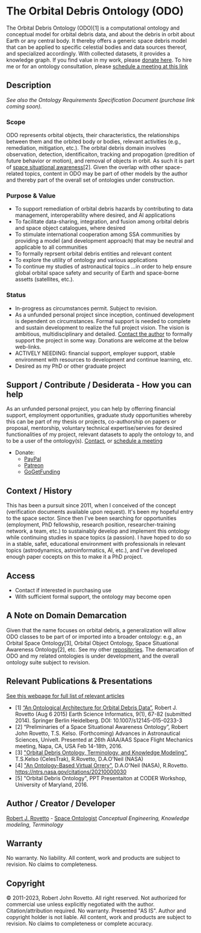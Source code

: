 # The Orbital Debris Ontology (ODO)
The Orbital Debris Ontology (ODO)[1] is a computational ontology and conceptual model for orbital debris data, and about the debris in orbit about Earth or any central body. It thereby offers a generic space debris model that can be applied to specific celestial bodies and data sources thereof, and specialized accordingly. With collected datasets, it provides a knowledge graph. If you find value in my work, please [donate here](https://gogetfunding.com/creating-meaning-full-space-terminologies-knowledge-models-for-space-safety/). To hire me or for an ontology consultation, please [schedule a meeting at this link](https://tinyurl.com/yas7trzy)

## Description
_See also the Ontology Requirements Specification Document (purchase link coming soon)._

### Scope
ODO represents orbital objects, their characteristics, the relationships between them and the orbited body or bodies, relevant activities (e.g., remediation, mitigation, etc.). The orbital debris domain involves observation, detection, identificaiton, tracking and propogation (predition of future behavior or motion), and removal of objects in orbit. As such it is part of [space situational awareness](https://github.com/rrovetto/space-situational-awareness-domain-ontology)[2]. Given the overlap with other space-related topics, content in ODO may be part of other models by the author and thereby part of the overall set of ontologies under construction. 

### Purpose & Value
* To support remediation of orbital debris hazards by contributing to data management, interoperability where desired, and AI applications
* To facilitate data-sharing, integration, and fusion among orbital debris and space object catalogues, where desired
* To stimulate international cooperation among SSA communities by providing a model (and development approach) that may be neutral and applicable to all communities
* To formally reprsent orbital debris entities and relevant content
* To explore the utility of ontology and various applications
* To continue my studies of astronautical topics
...in order to help ensure global orbital space safety and security of Earth and space-borne assetts (satellites, etc.).

### Status
* In-progress as circumstances permit. Subject to revision. 
* As a unfunded personal project since inception, continued development is dependent on circumstances. Formal support is needed to complete and sustain development to realize the full project vision. The vision is ambitious, multidisciplinary and detailed. [Contact the author](https://ontospace.wordpress.com/contact) to formally support the project in some way. Donations are welcome at the below web-links.  
* ACTIVELY NEEDING: financial support, employer support, stable environment with resources to development and continue learning, etc.
* Desired as my PhD or other graduate project

## Support / Contribute / Desiderata - How you can help 
As an unfunded personal project, you can help by offerring financial support, employment opportunities, graduate study opportunities whereby this can be part of my thesis or projects, co-authorship on papers or proposal, mentorship, voluntary technical expertise/servies for desired functionalities of my project, relevant datasets to apply the ontology to, and to be a user of the ontology(s). [Contact](https://ontospace.wordpress.com/contact), or [schedule a meeting](https://tinyurl.com/hm8wu2sa) 

* Donate: 
  * [PayPal](https://tinyurl.com/donateViaPayPalrr)
  * [Patreon](https://tinyurl.com/y9qegjsh)
  * [GoGetFunding](https://gogetfunding.com/?p=6893352)

## Context / History
This has been a pursuit since 2011, when I conceived of the concept (verification documents available upon request). It's been my hopeful entry to the space sector. Since then I've been searching for opportunities (employment, PhD fellowship, research position, researcher-training network, a team, etc.) to sustainably develop and implement this ontology while continuing studies in space topics (a passion). I have hoped to do so in a stable, safet, educational environment with professionals in relevant topics (astrodynamics, astroinformatics, AI, etc.), and I've developed enough paper cocepts on this to make it a PhD project.

## Access
* Contact if interested in purchasing use 
* With sufficient formal support, the ontology may become open 

## A Note on Domain Demarcation
Given that the name focuses on orbital debris, a generalization will allow ODO classes to be part of or imported into a broader ontology: e.g., an Orbital Space Ontology[3], Orbital Object Ontology, Space Situational Awareness Ontology[2], etc. See my other [repositories](https://github.com/rrovetto?page=2&tab=repositories). The demarcation of ODO and my related ontologies is under development, and the overall ontology suite subject to revision.

## Relevant Publications & Presentations
[See this webpage for full list of relevant articles](https://ontospace.wordpress.com/publications)

* [1] [“An Ontological Architecture for Orbital Debris Data”](http://link.springer.com/article/10.1007/s12145-015-0233-3), Robert J. Rovetto (Aug 6 2015) Earth Science Informatics, 9(1), 67-82 (submitted 2014). Springer Berlin Heidelberg. DOI: 10.1007/s12145-015-0233-3
* [2] “Preliminaries of a Space Situational Awareness Ontology”, Robert John Rovetto, T.S. Kelso. (Forthcoming) Advances in Astronautical Sciences, Univelt. Presented at 26th AIAA/AAS Space Flight Mechanics meeting, Napa, CA, USA Feb 14-18th, 2016.
* [3] ["Orbital Debris Ontology, Terminology, and Knowledge Modeling"](https://ntrs.nasa.gov/search.jsp?R=20200000988), T.S.Kelso (CelesTrak), R.Rovetto, D.A.O'Neil (NASA)
* [4] ["An Ontology-Based Virtual Orrery"](https://ntrs.nasa.gov/citations/20210000030), D.A.O'Neil (NASA), R.Rovetto. https://ntrs.nasa.gov/citations/20210000030
* [5] "Orbital Debris Ontology", PPT Presentaiton at CODER Workshop, University of Maryland, 2016.
 
## Author / Creator / Developer
[Robert J. Rovetto](http://orcid.org/0000-0003-3835-7817) - [Space Ontologist](https://purl.org/space-ontology)
_Conceptual Engineering, Knowledge modeling, Terminology_

## Warranty 
No warranty. No liability. All content, work and products are subject to revision. No claims to completeness.  

## Copyright
© 2011-2023, Robert John Rovetto. All right reserved.
Not authorized for commercial use unless explicitly negotiated with the author. Citation/attribution required.
No warranty. Presented "AS IS". Author and copyright holder is not liable. All content, work and products are subject to revision. No claims to completeness or complete accuracy.
